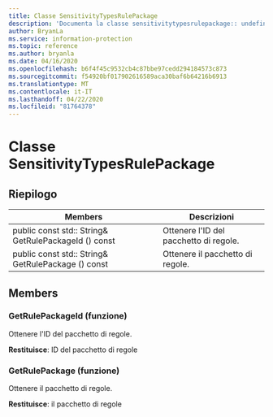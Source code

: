 ```yaml
---
title: Classe SensitivityTypesRulePackage
description: 'Documenta la classe sensitivitytypesrulepackage:: undefined di Microsoft Information Protection (MIP) SDK.'
author: BryanLa
ms.service: information-protection
ms.topic: reference
ms.author: bryanla
ms.date: 04/16/2020
ms.openlocfilehash: b6f4f45c9532cb4c87bbe97cedd294184573c873
ms.sourcegitcommit: f54920bf017902616589aca30baf6b64216b6913
ms.translationtype: MT
ms.contentlocale: it-IT
ms.lasthandoff: 04/22/2020
ms.locfileid: "81764378"
---
```

# <a name="class-sensitivitytypesrulepackage"></a>Classe SensitivityTypesRulePackage 
  
## <a name="summary"></a>Riepilogo
 Members                        | Descrizioni                                
--------------------------------|---------------------------------------------
public const std:: String& GetRulePackageId () const  |  Ottenere l'ID del pacchetto di regole.
public const std:: String& GetRulePackage () const  |  Ottenere il pacchetto di regole.
  
## <a name="members"></a>Members
  
### <a name="getrulepackageid-function"></a>GetRulePackageId (funzione)
Ottenere l'ID del pacchetto di regole.

  
**Restituisce**: ID del pacchetto di regole
  
### <a name="getrulepackage-function"></a>GetRulePackage (funzione)
Ottenere il pacchetto di regole.

  
**Restituisce**: il pacchetto di regole